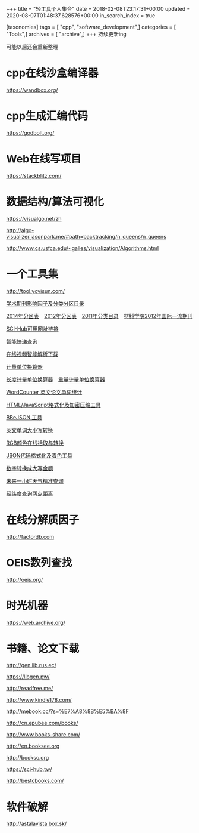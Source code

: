 +++
title = "轻工具个人集合"
date = 2018-02-08T23:17:31+00:00
updated = 2020-08-07T01:48:37.628576+00:00
in_search_index = true

[taxonomies]
tags = [ "cpp", "software_development",]
categories = [ "Tools",]
archives = [ "archive",]
+++
持续更新ing

可能以后还会重新整理

<!-- more -->

# cpp在线沙盒编译器

https://wandbox.org/

# cpp生成汇编代码

https://godbolt.org/

# Web在线写项目

https://stackblitz.com/

# 数据结构/算法可视化

https://visualgo.net/zh

http://algo-visualizer.jasonpark.me/#path=backtracking/n_queens/n_queens

http://www.cs.usfca.edu/~galles/visualization/Algorithms.html

# 一个工具集

http://tool.yovisun.com/

[学术期刊影响因子及分类分区目录](http://tool.yovisun.com/journal/)

[2014年分区表](http://tool.yovisun.com/journal/index.php)　[2012年分区表](http://tool.yovisun.com/journal/hust2012.php)　[2011年分类目录](http://tool.yovisun.com/journal/hust2011.php)　[材料学院2012年国际一流期刊](http://tool.yovisun.com/journal/hust2012mse.php)

[SCI-Hub可用网址链接](http://tool.yovisun.com/scihub/)

[智能快递查询](http://tool.yovisun.com/kuaidi/)

[在线视频智能解析下载](http://tool.yovisun.com/grabvideo/)

[计量单位换算器](http://tool.yovisun.com/unit/)

[长度计量单位换算器](http://tool.yovisun.com/unit/length.php)　[重量计量单位换算器](http://tool.yovisun.com/unit/weight.php)

[WordCounter 英文论文单词统计](http://tool.yovisun.com/wordcounter/)

[HTML/JavaScript格式化及加密压缩工具](http://tool.yovisun.com/htmljs/)

[BBeJSON 工具](https://www.bejson.com/)

[英文单词大小写转换](http://tool.yovisun.com/alphabet/)

[RGB颜色在线拾取与转换](http://tool.yovisun.com/rgbcolor/)

[JSON代码格式化及着色工具](http://tool.yovisun.com/json/)

[数字转换成大写金额](http://tool.yovisun.com/rmb/)

[未来一小时天气精准查询](http://tool.yovisun.com/tianqi/)

[经纬度查询两点距离](http://tool.yovisun.com/longlat/)

# 在线分解质因子

http://factordb.com

# OEIS数列查找

http://oeis.org/

# 时光机器

https://web.archive.org/

# 书籍、论文下载

http://gen.lib.rus.ec/

https://libgen.pw/

http://readfree.me/

http://www.kindle178.com/

http://mebook.cc/?s=%E7%A8%8B%E5%BA%8F

http://cn.epubee.com/books/

http://www.books-share.com/

http://en.booksee.org

http://booksc.org

https://sci-hub.tw/

http://bestcbooks.com/

# 软件破解

http://astalavista.box.sk/